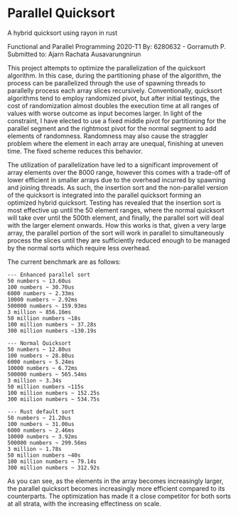 # Parallel Quicksort
A hybrid quicksort using rayon in rust

Functional and Parallel Programming 2020-T1
By: 6280632 - Gorramuth P.
Submitted to: Ajarn Rachata Ausavarungnirun 

This project attempts to optimize the parallelization of the quicksort algorithm. In this case, during the partitioning
phase of the algorithm, the process can be parallelized through the use of spawning threads to parallelly process each array
slices recursively. Conventionally, quicksort algorithms tend to employ randomized pivot, but after initial testings, the
cost of randomization almost doubles the execution time at all ranges of values with worse outcome as input becomes larger.
In light of the constraint, I have elected to use a fixed middle pivot for partitioning for the parallel segment and
the rightmost pivot for the normal segment to add elements of randomness. Randomness may also cause the straggler problem where
the element in each array are unequal, finishing at uneven time. The fixed scheme reduces this behavior.

The utilization of parallelization have led to a significant improvement of array elements over the 8000 range, however this comes with
a trade-off of lower efficient in smaller arrays due to the overhead incurred by spawning and joining threads. As such, the insertion sort
and the non-parallel version of the quicksort is integrated into the parallel quicksort forming an optimized hybrid quicksort. Testing has
revealed that the insertion sort is most effective up until the 50 element ranges, where the normal quicksort will take over until the 500th element,
and finally, the parallel sort will deal with the larger element onwards. How this works is that, given a very large array, the parallel portion of the sort
will work in parallel to simultaneously process the slices until they are sufficiently reduced enough to be managed by the normal sorts which require less overhead.

The current benchmark are as follows:

    --- Enhanced parallel sort
    50 numbers ~ 13.60us
    100 numbers ~ 30.70us
    6000 numbers ~ 2.33ms
    10000 numbers ~ 2.92ms
    500000 numbers ~ 159.93ms
    3 million ~ 856.16ms
    50 million numbers ~18s
    100 million numbers ~ 37.28s
    300 million numbers ~130.19s
    
    --- Normal Quicksort
    50 numbers ~ 12.80us
    100 numbers ~ 28.80us
    6000 numbers ~ 5.24ms
    10000 numbers ~ 6.72ms
    500000 numbers ~ 565.54ms
    3 million ~ 3.34s
    50 million numbers ~115s
    100 million numbers ~ 152.25s
    300 miilion numbers ~ 534.75s
    
    --- Rust default sort
    50 numbers ~ 21.20us
    100 numbers ~ 31.00us
    6000 numbers ~ 2.46ms
    10000 numbers ~ 3.92ms
    500000 numbers ~ 299.56ms
    3 million ~ 1.78s
    50 million numbers ~40s
    100 million numbers ~ 79.14s
    300 million numbers ~ 312.92s
   
As you can see, as the elements in the array becomes increasingly larger, the parallel quicksort becomes increasingly more efficient compared to its counterparts. The optimization has made it a close competitor for both sorts at all strata, with the increasing effectiness on scale.
